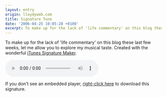 ```yaml
---
layout: entry
origin: lloydyweb.com
title: Signature Tune
date: '2006-04-25 10:05:28 +0100'
excerpt: To make up for the lack of 'life commentary' on this blog these last few weeks, let me allow you to explore my musical taste.
---
```

To make up for the lack of 'life commentary' on this blog these last few weeks, let me allow you to explore my musical taste. Created with the wonderful [iTunes Signature Maker](http://www.jasonfreeman.net/itsm/).

<audio controls autobuffer preload>
    <source src="/assets/audio/2006/04/signature.mp3" type="audio/mpeg"/>
    <source src="/assets/audio/2006/04/signature.oga" type="audio/ogg"/>
</audio>

If you don't see an embedded player, <a href="/assets/audio/2006/04/signature.mp3" download>right-click here</a> to download this signature.